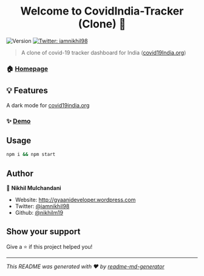 <h1 align="center">Welcome to CovidIndia-Tracker (Clone) 👋</h1>
<p>
  <img alt="Version" src="https://img.shields.io/badge/version-1.0.0-blue.svg?cacheSeconds=2592000" />
  <a href="https://twitter.com/iamnikhil98" target="_blank">
    <img alt="Twitter: iamnikhil98" src="https://img.shields.io/twitter/follow/iamnikhil98.svg?style=social" />
  </a>
</p>

> A clone of covid-19 tracker dashboard for India ([covid19India.org](https://github.com/covid19india/covid19india-react))

### 🏠 [Homepage](https://github.com/nikhilm19/Covid-19-DarkMode)

## 💡 Features

A dark mode for [covid19india.org](covid19india.org)

### ✨ [Demo](https://covid19.nikhilm19.tech)

## Usage

```sh
npm i && npm start
```

## Author

👤 **Nikhil Mulchandani**

- Website: http://gyaanideveloper.wordpress.com
- Twitter: [@iamnikhil98](https://twitter.com/iamnikhil98)
- Github: [@nikhilm19](https://github.com/nikhilm19)

## Show your support

Give a ⭐️ if this project helped you!

---

_This README was generated with ❤️ by [readme-md-generator](https://github.com/kefranabg/readme-md-generator)_
